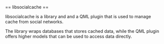 == libsocialcache ==

libsocialcache is a library and and a QML plugin that is used to manage cache from social networks.

The library wraps databases that stores cached data, while the QML plugin offers higher models that
can be used to access data directly.